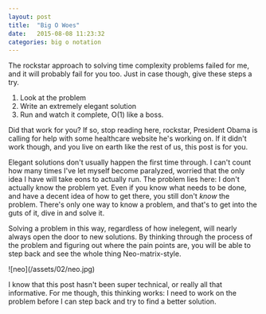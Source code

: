 ```yaml
---
layout: post
title:  "Big O Woes"
date:   2015-08-08 11:23:32
categories: big o notation
---
```

<p>
The rockstar approach to solving time complexity problems failed for me, and it will probably fail for you too.  Just in case though, give these steps a try.
<ol>
  <li>Look at the problem</li>
  <li>Write an extremely elegant solution</li>
  <li>Run and watch it complete, O(1) like a boss.</li>
</ol>

Did that work for you?  If so, stop reading here, rockstar, President Obama is calling for help with some healthcare website he's working on.  If it didn't work though, and you live on earth like the rest of us, this post is for you.
</p>

<p>
Elegant solutions don't usually happen the first time through.  I can't count how many times I've let myself become paralyzed, worried that the only idea I have will take eons to actually run.  The problem lies here: I don't actually know the problem yet.  Even if you know what needs to be done, and have a decent idea of how to get there, you still don't <em>know</em> the problem.  There's only one way to know a problem, and that's to get into the guts of it, dive in and solve it.
</p>
<p>
Solving a problem in this way, regardless of how inelegent, will nearly always open the door to new solutions.  By thinking through the process of the problem and figuring out where the pain points are, you will be able to step back and see the whole thing Neo-matrix-style.
</p>
![neo](/assets/02/neo.jpg)

<p>
I know that this post hasn't been super technical, or really all that informative.  For me though, this thinking works: I need to work on the problem before I can step back and try to find a better solution.
</p>